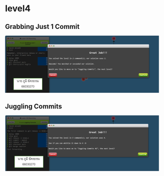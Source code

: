 # level4
## Grabbing Just 1 Commit
![alt text](image-13.png)

## Juggling Commits
![alt text](image-15.png)